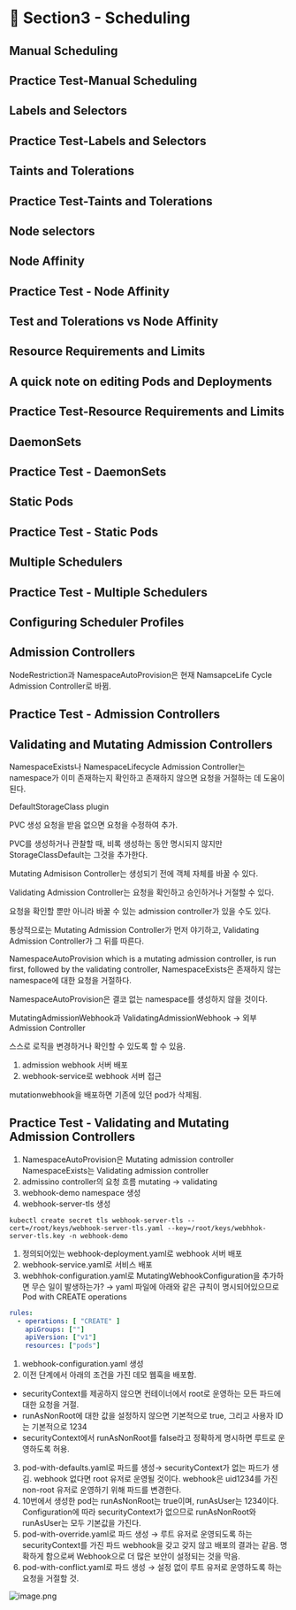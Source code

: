 # 🍨 Section3 - Scheduling

## Manual Scheduling


## Practice Test-Manual Scheduling


## Labels and Selectors


## Practice Test-Labels and Selectors


## Taints and Tolerations


## Practice Test-Taints and Tolerations


## Node selectors


## Node Affinity


## Practice Test - Node Affinity


## Test and Tolerations vs Node Affinity


## Resource Requirements and Limits


## A quick note on editing Pods and Deployments


## Practice Test-Resource Requirements and Limits


## DaemonSets


## Practice Test - DaemonSets


## Static Pods


## Practice Test - Static Pods


## Multiple Schedulers


## Practice Test - Multiple Schedulers


## Configuring Scheduler Profiles


## Admission Controllers


NodeRestriction과 NamespaceAutoProvision은 현재 NamsapceLife Cycle Admission Controller로 바뀜.


## Practice Test - Admission Controllers


## Validating and Mutating Admission Controllers


NamespaceExists나 NamespaceLifecycle Admission Controller는 namespace가 이미 존재하는지 확인하고 존재하지 않으면 요청을 거절하는 데 도움이 된다.


DefaultStorageClass plugin


PVC 생성 요청을 받음 없으면 요청을 수정하여 추가.


PVC를 생성하거나 관찰할 때, 비록 생성하는 동안 명시되지 않지만 StorageClassDefault는 그것을 추가한다.


Mutating Admisison Controller는 생성되기 전에 객체 자체를 바꿀 수 있다.


Validating Admission Controller는 요청을 확인하고 승인하거나 거절할 수 있다.


요청을 확인할 뿐만 아니라 바꿀 수 있는 admission controller가 있을 수도 있다.


통상적으로는 Mutating Admission Controller가 먼저 야기하고, Validating Admission Controller가 그 뒤를 따른다.


NamespaceAutoProvision which is a mutating admission controller, is run first, followed by the validating controller, NamespaceExists은 존재하지 않는 namespace에 대한 요청을 거절하다.


NamespaceAutoProvision은 결코 없는 namespace를 생성하지 않을 것이다.


MutatingAdmissionWebhook과 ValidatingAdmissionWebhook → 외부 Admission Controller


스스로 로직을 변경하거나 확인할 수 있도록 할 수 있음.

1. admission webhook 서버 배포
2. webhook-service로 webhook 서버 접근

mutationwebhook을 배포하면 기존에 있던 pod가 삭제됨.


## Practice Test - Validating and Mutating Admission Controllers

1. NamespaceAutoProvision은 Mutating admission controller
NamespaceExists는 Validating admission controller
2. admissino controller의 요청 흐름
mutating → validating
3. webhook-demo namespace 생성
4. webhook-server-tls 생성

```shell
kubectl create secret tls webhook-server-tls --cert=/root/keys/webhook-server-tls.yaml --key=/root/keys/webhhok-server-tls.key -n webhook-demo
```

1. 정의되어있는 webhook-deployment.yaml로 webhook 서버 배포
2. webhook-service.yaml로 서비스 배포
3. webhhok-configuration.yaml로 MutatingWebhookConfiguration을 추가하면 무슨 일이 발생하는가?
→ yaml 파일에 아래와 같은 규칙이 명시되어있으므로 Pod with CREATE operations

```yaml
rules:
  - operations: [ "CREATE" ]
    apiGroups: [""]
    apiVersion: ["v1"]
    resources: ["pods"]
```

1. webhook-configuration.yaml 생성
2. 이전 단계에서 아래의 조건을 가진 데모 웹훅을 배포함.
- securityContext를 제공하지 않으면 컨테이너에서 root로 운영하는 모든 파드에 대한 요청을 거절.
- runAsNonRoot에 대한 값을 설정하지 않으면 기본적으로 true, 그리고 사용자 ID는 기본적으로 1234
- securityContext에서 runAsNonRoot를 false라고 정확하게 명시하면 루트로 운영하도록 허용.
3. pod-with-defaults.yaml로 파드를 생성→ securityContext가 없는 파드가 생김.
webhook 없다면 root 유저로 운영될 것이다. webhook은 uid1234를 가진 non-root 유저로 운영하기 위해 파드를 변경한다.
4. 10번에서 생성한 pod는 runAsNonRoot는 true이며, runAsUser는 1234이다.
Configuration에 따라 securityContext가 없으므로 runAsNonRoot와 runAsUser는 모두 기본값을 가진다.
5. pod-with-override.yaml로 파드 생성 → 루트 유저로 운영되도록 하는 securityContext를 가진 파드
webhook을 갖고 갖지 않고 배포의 결과는 같음.
명확하게 함으로써 Webhook으로 더 많은 보안이 설정되는 것을 막음.
6. pod-with-conflict.yaml로 파드 생성 → 
설정 없이 루트 유저로 운영하도록 하는 요청을 거절할 것.

![image.png](https://prod-files-secure.s3.us-west-2.amazonaws.com/b2ea2032-00e9-4883-a13b-cb03cf5b2334/501c3b54-0de4-44d6-afe6-eca0c6373e4f/image.png?X-Amz-Algorithm=AWS4-HMAC-SHA256&X-Amz-Content-Sha256=UNSIGNED-PAYLOAD&X-Amz-Credential=ASIAZI2LB466TI5UCR42%2F20250406%2Fus-west-2%2Fs3%2Faws4_request&X-Amz-Date=20250406T140657Z&X-Amz-Expires=3600&X-Amz-Security-Token=IQoJb3JpZ2luX2VjEMn%2F%2F%2F%2F%2F%2F%2F%2F%2F%2FwEaCXVzLXdlc3QtMiJIMEYCIQDlbMB%2BMkkJTKDj3Z1WpWxFlk3LCSYbAzEwzip4RdYGPAIhAOwEk2MKkIqg3BaG%2BJirkyG6OOY1xsiNFUhOLFQV5F25Kv8DCEIQABoMNjM3NDIzMTgzODA1IgwJ%2FnH1AGrhc0Yesa8q3APvqpOLx6N4Qv5dRp%2Fy0XzDpPSR16P7jkx%2BM9IK0E58ryUqW9vkn8oQuEdG4a%2FoGgYjMYW1Ew%2FciDIAr6lRHjUWI1vns2XIq31OjgSGgFo6ccFSeJm0ArBjtm8Pf7oLSv72O%2B5VPB%2FzpA8huIU1eS2V8KViAgMuCiyZ%2ByJI3RVCFflqT%2FS02iLj4HGBOO3fES%2BEFYsFFTmnBfM84DZjWCzW1CgQtqDjUiEqmq%2BhBtHNb22GV7QXYs8H%2Bj%2BRUTDcRSDJHAfbGKcvzFmKNESuAjUOlmQbchNX5t2PgIgBOPDeZHRNmoLFFt2qiGSznXVeYi%2Byontq4ZH2jVvOnnuJs%2BgDLnsrdWPvR6rjYcjur0gofsX4ITXOmjnRrRUyiOEpRVtD8hsr%2BJvKi2%2BwGYFXXOB3qJanLmRJwiyokYNOYIlHjPTBXY%2FAYujh5oqJcF%2BqPbQJTIjp0AIe63pRFZbSpFC%2FXGLW7%2FkBhuq%2FHqHnxaEEAYygqln0QJB%2BkEJpbuAAe6FTpdRxfK6Yl2AtZx5DsfR4emb39XAn8jTSBsCw771ghwnbhsweWkUpdxGk45UXUEKGmSdfNhRfWsXAho7VcM5T2wZgW45Zeb6GWrXZm4bm5SU050EZ7yFw6bB3JDCB%2F8i%2FBjqkAa%2BncxRq8rv2Re5Yd6mLfvJa0MeQoSv4bk4%2FhNxbUhB%2FK7JZfRTwgHWiuN696YW8FCCHcsUils0cXSpL89Yi86%2FbGaZ1WHR4LLDY9w1FzRZ%2Bf9fYu2Iu6bvRWRG%2BraztS0%2BOHxZHHg9J0EqvvTeqkLIslA%2BQYBfn7CFtc84ADLv739IKF0Mbx%2BFLlPGoedceA1eA6ZkNsnLoiopeAYAFc9Gxn9FL&X-Amz-Signature=cebd69dc23165333cb72de607a72a1846e711b252f2519836cec5f428bfb27db&X-Amz-SignedHeaders=host&x-id=GetObject)

